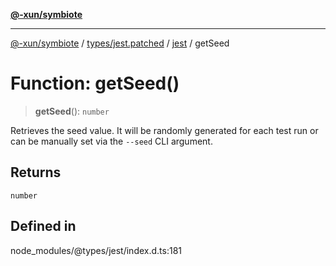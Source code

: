 [**@-xun/symbiote**](../../../../../README.md)

***

[@-xun/symbiote](../../../../../README.md) / [types/jest.patched](../../../README.md) / [jest](../README.md) / getSeed

# Function: getSeed()

> **getSeed**(): `number`

Retrieves the seed value. It will be randomly generated for each test run
or can be manually set via the `--seed` CLI argument.

## Returns

`number`

## Defined in

node\_modules/@types/jest/index.d.ts:181
